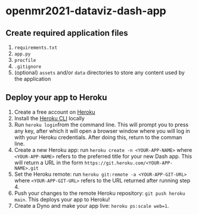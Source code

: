 # openmr2021-dataviz-dash-app




## Create required application files

1. `requirements.txt`
2. `app.py`
3. `procfile`
4. `.gitignore`
5. (optional) `assets` and/or `data` directories to store any content used by the application


## Deploy your app to Heroku

1. Create a free account on [Heroku](https://www.heroku.com/)
2. Install the [Heroku CLI](https://devcenter.heroku.com/articles/heroku-cli) locally
3. Run `heroku login`from the command line. This will prompt you to press any key, after which it will open a browser window where you will log in with your Heroku credentials. After doing this, return to the comman line.
4. Create a new Heroku app: run `heroku create -n <YOUR-APP-NAME>` where `<YOUR-APP-NAME>` refers to the preferred title for your new Dash app. This will return a URL in the form `https://git.heroku.com/<YOUR-APP-NAME>.git`
5. Set the Heroku remote: run `heroku git:remote -a <YOUR-APP-GIT-URL>` where `<YOUR-APP-GIT-URL>` refers to the URL returned after running step 4.
6. Push your changes to the remote Heroku repository: `git push heroku main`. This deploys your app to Heroku!
7. Create a Dyno and make your app live: `heroku ps:scale web=1`.